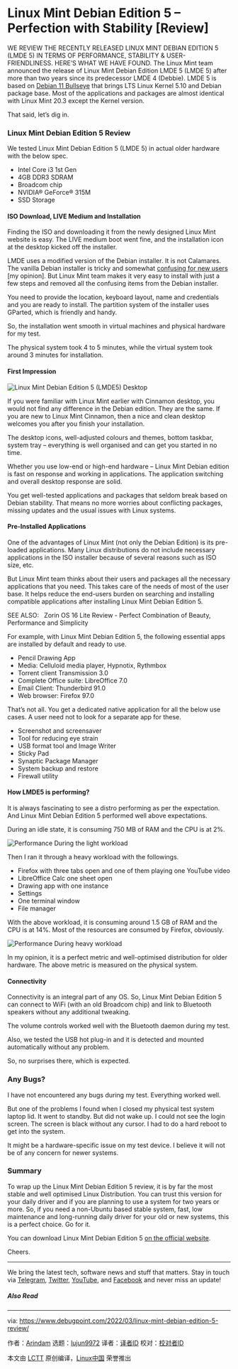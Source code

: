 [#]: subject: "Linux Mint Debian Edition 5 – Perfection with Stability [Review]"
[#]: via: "https://www.debugpoint.com/2022/03/linux-mint-debian-edition-5-review/"
[#]: author: "Arindam https://www.debugpoint.com/author/admin1/"
[#]: collector: "lujun9972"
[#]: translator: "robsean"
[#]: reviewer: " "
[#]: publisher: " "
[#]: url: " "

Linux Mint Debian Edition 5 – Perfection with Stability [Review]
======
WE REVIEW THE RECENTLY RELEASED LINUX MINT DEBIAN EDITION 5 (LMDE 5) IN
TERMS OF PERFORMANCE, STABILITY & USER-FRIENDLINESS. HERE’S WHAT WE HAVE
FOUND.
The Linux Mint team announced the release of Linux Mint Debian Edition LMDE 5 (LMDE 5) after more than two years since its predecessor LMDE 4 (Debbie). LMDE 5 is based on [Debian 11 Bullseye][1] that brings LTS Linux Kernel 5.10 and Debian package base. Most of the applications and packages are almost identical with Linux Mint 20.3 except the Kernel version.

That said, let’s dig in.

### Linux Mint Debian Edition 5 Review

We tested Linux Mint Debian Edition 5 (LMDE 5) in actual older hardware with the below spec.

  * Intel Core i3 1st Gen
  * 4GB DDR3 SDRAM
  * Broadcom chip
  * NVIDIA® GeForce® 315M
  * SSD Storage



#### ISO Download, LIVE Medium and Installation

Finding the ISO and downloading it from the newly designed Linux Mint website is easy. The LIVE medium boot went fine, and the installation icon at the desktop kicked off the installer.

LMDE uses a modified version of the Debian installer. It is not Calamares. The vanilla Debian installer is tricky and somewhat [confusing for new users][2] [my opinion]. But Linux Mint team makes it very easy to install with just a few steps and removed all the confusing items from the Debian installer.

You need to provide the location, keyboard layout, name and credentials and you are ready to install. The partition system of the installer uses GParted, which is friendly and handy.

So, the installation went smooth in virtual machines and physical hardware for my test.

The physical system took 4 to 5 minutes, while the virtual system took around 3 minutes for installation.

#### First Impression

![Linux Mint Debian Edition 5 \(LMDE5\) Desktop][3]

If you were familiar with Linux Mint earlier with Cinnamon desktop, you would not find any difference in the Debian edition. They are the same. If you are new to Linux Mint Cinnamon, then a nice and clean desktop welcomes you after you finish your installation.

The desktop icons, well-adjusted colours and themes, bottom taskbar, system tray – everything is well organised and can get you started in no time.

Whether you use low-end or high-end hardware – Linux Mint Debian edition is fast on response and working in applications. The application switching and overall desktop response are solid.

You get well-tested applications and packages that seldom break based on Debian stability. That means no more worries about conflicting packages, missing updates and the usual issues with Linux systems.

#### Pre-Installed Applications

One of the advantages of Linux Mint (not only the Debian Edition) is its pre-loaded applications. Many Linux distributions do not include necessary applications in the ISO installer because of several reasons such as ISO size, etc.

But Linux Mint team thinks about their users and packages all the necessary applications that you need. This takes care of the needs of most of the user base. It helps reduce the end-users burden on searching and installing compatible applications after installing Linux Mint Debian Edition 5.

[][4]

SEE ALSO:   Zorin OS 16 Lite Review - Perfect Combination of Beauty, Performance and Simplicity

For example, with Linux Mint Debian Edition 5, the following essential apps are installed by default and ready to use.

  * Pencil Drawing App
  * Media: Celluloid media player, Hypnotix, Rythmbox
  * Torrent client Transmission 3.0
  * Complete Office suite: LibreOffice 7.0
  * Email Client: Thunderbird 91.0
  * Web browser: Firefox 97.0



That’s not all. You get a dedicated native application for all the below use cases. A user need not to look for a separate app for these.

  * Screenshot and screensaver
  * Tool for reducing eye strain
  * USB format tool and Image Writer
  * Sticky Pad
  * Synaptic Package Manager
  * System backup and restore
  * Firewall utility



#### How LMDE5 is performing?

It is always fascinating to see a distro performing as per the expectation. And Linux Mint Debian Edition 5 performed well above expectations.

During an idle state, it is consuming 750 MB of RAM and the CPU is at 2%.

![Performance During the light workload][5]

Then I ran it through a heavy workload with the followings.

  * Firefox with three tabs open and one of them playing one YouTube video
  * LibreOffice Calc one sheet open
  * Drawing app with one instance
  * Settings
  * One terminal window
  * File manager



With the above workload, it is consuming around 1.5 GB of RAM and the CPU is at 14%. Most of the resources are consumed by Firefox, obviously.

![Performance During heavy workload][6]

In my opinion, it is a perfect metric and well-optimised distribution for older hardware. The above metric is measured on the physical system.

#### Connectivity

Connectivity is an integral part of any OS. So, Linux Mint Debian Edition 5 can connect to WiFi (with an old Broadcom chip) and link to Bluetooth speakers without any additional tweaking.

The volume controls worked well with the Bluetooth daemon during my test.

Also, we tested the USB hot plug-in and it is detected and mounted automatically without any problem.

So, no surprises there, which is expected.

### Any Bugs?

I have not encountered any bugs during my test. Everything worked well.

But one of the problems I found when I closed my physical test system laptop lid. It went to standby. But did not wake up. I could not see the login screen. The screen is black without any cursor. I had to do a hard reboot to get into the system.

It might be a hardware-specific issue on my test device. I believe it will not be of any concern for newer systems.

### Summary

To wrap up the Linux Mint Debian Edition 5 review, it is by far the most stable and well optimised Linux Distribution. You can trust this version for your daily driver and if you are planning to use a system for two years or more. So, if you need a non-Ubuntu based stable system, fast, low maintenance and long-running daily driver for your old or new systems, this is a perfect choice. Go for it.

You can download Linux Mint Debian Edition 5 [on the official website][7].

Cheers.

* * *

We bring the latest tech, software news and stuff that matters. Stay in touch via [Telegram][8], [Twitter][9], [YouTube][10], and [Facebook][11] and never miss an update!

##### Also Read

--------------------------------------------------------------------------------

via: https://www.debugpoint.com/2022/03/linux-mint-debian-edition-5-review/

作者：[Arindam][a]
选题：[lujun9972][b]
译者：[译者ID](https://github.com/译者ID)
校对：[校对者ID](https://github.com/校对者ID)

本文由 [LCTT](https://github.com/LCTT/TranslateProject) 原创编译，[Linux中国](https://linux.cn/) 荣誉推出

[a]: https://www.debugpoint.com/author/admin1/
[b]: https://github.com/lujun9972
[1]: https://www.debugpoint.com/2021/05/debian-11-features/
[2]: https://www.debugpoint.com/2021/01/install-debian-buster/
[3]: https://www.debugpoint.com/wp-content/uploads/2022/03/Linux-Mint-Debian-Edition-5-LMDE5-Desktop-1024x580.jpg
[4]: https://www.debugpoint.com/2021/12/zorin-os-16-lite-review-xfce/
[5]: https://www.debugpoint.com/wp-content/uploads/2022/03/Performance-During-light-workload-1024x606.jpg
[6]: https://www.debugpoint.com/wp-content/uploads/2022/03/Performance-During-heavy-workload-1024x601.jpg
[7]: https://linuxmint.com/edition.php?id=297
[8]: https://t.me/debugpoint
[9]: https://twitter.com/DebugPoint
[10]: https://www.youtube.com/c/debugpoint?sub_confirmation=1
[11]: https://facebook.com/DebugPoint
